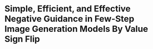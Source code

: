 # Simple, Efficient, and Effective Negative Guidance in Few-Step Image Generation Models By Value Sign Flip
